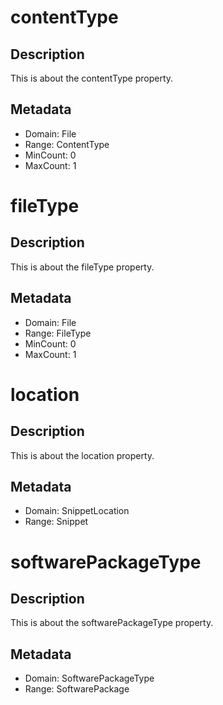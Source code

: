 # contentType

## Description

This is about the contentType property.

## Metadata

- Domain: File
- Range: ContentType
- MinCount: 0
- MaxCount: 1

# fileType

## Description

This is about the fileType property.

## Metadata

- Domain: File
- Range: FileType
- MinCount: 0
- MaxCount: 1

# location

## Description

This is about the location property.

## Metadata

- Domain: SnippetLocation
- Range: Snippet

# softwarePackageType

## Description

This is about the softwarePackageType property.

## Metadata

- Domain: SoftwarePackageType
- Range: SoftwarePackage
